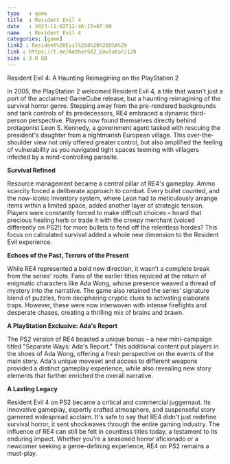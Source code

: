 ```yaml
---
type   : game
title  : Resident Evil 4
date   : 2023-11-02T12:46:15+07:00
name   : Resident Evil 4
categories: [game]
link2 : Resident%20Evil%204%20%28USA%29
link : https://t.me/AetherSX2_Emulator/120
size : 3.0 GB
---
```


Resident Evil 4: A Haunting Reimagining on the PlayStation 2

In 2005, the PlayStation 2 welcomed Resident Evil 4, a title that wasn't just a port of the acclaimed GameCube release, but a haunting reimagining of the survival horror genre. Stepping away from the pre-rendered backgrounds and tank controls of its predecessors, RE4 embraced a dynamic third-person perspective. Players now found themselves directly behind protagonist Leon S. Kennedy, a government agent tasked with rescuing the president's daughter from a nightmarish European village. This over-the-shoulder view not only offered greater control, but also amplified the feeling of vulnerability as you navigated tight spaces teeming with villagers infected by a mind-controlling parasite.

**Survival Refined**

Resource management became a central pillar of RE4's gameplay. Ammo scarcity forced a deliberate approach to combat. Every bullet counted, and the now-iconic inventory system, where Leon had to meticulously arrange items within a limited space, added another layer of strategic tension. Players were constantly forced to make difficult choices –  hoard that precious healing herb or trade it with the creepy merchant (voiced differently on PS2!) for more bullets to fend off the relentless hordes?  This focus on calculated survival added a whole new dimension to the Resident Evil experience. 

**Echoes of the Past, Terrors of the Present**

While RE4 represented a bold new direction, it wasn't a complete break from the series' roots. Fans of the earlier titles rejoiced at the return of enigmatic characters like Ada Wong, whose presence weaved a thread of mystery into the narrative. The game also retained the series' signature blend of puzzles, from deciphering cryptic clues to activating elaborate traps.  However, these were now interwoven with intense firefights and desperate chases, creating a thrilling mix of brains and brawn.

**A PlayStation Exclusive: Ada's Report**

The PS2 version of RE4 boasted a unique bonus – a new mini-campaign titled "Separate Ways: Ada's Report." This additional content put players in the shoes of Ada Wong, offering a fresh perspective on the events of the main story. Ada's unique moveset and access to different weapons provided a distinct gameplay experience, while also revealing new story elements that further enriched the overall narrative. 

**A Lasting Legacy**

Resident Evil 4 on PS2 became a critical and commercial juggernaut.  Its innovative gameplay, expertly crafted atmosphere, and suspenseful story garnered widespread acclaim.  It's safe to say that RE4 didn't just redefine survival horror, it sent shockwaves through the entire gaming industry. The influence of RE4 can still be felt in countless titles today, a testament to its enduring impact.  Whether you're a seasoned horror aficionado or a newcomer seeking a genre-defining experience, RE4 on PS2 remains a must-play. 
